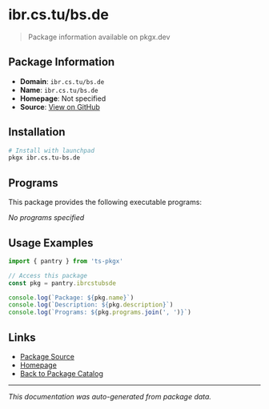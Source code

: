 # ibr.cs.tu/bs.de

> Package information available on pkgx.dev

## Package Information

- **Domain**: `ibr.cs.tu/bs.de`
- **Name**: `ibr.cs.tu/bs.de`
- **Homepage**: Not specified
- **Source**: [View on GitHub](https://github.com/pkgxdev/pantry/tree/main/projects/ibr.cs.tu/bs.de/package.yml)

## Installation

```bash
# Install with launchpad
pkgx ibr.cs.tu-bs.de
```

## Programs

This package provides the following executable programs:

*No programs specified*

## Usage Examples

```typescript
import { pantry } from 'ts-pkgx'

// Access this package
const pkg = pantry.ibrcstubsde

console.log(`Package: ${pkg.name}`)
console.log(`Description: ${pkg.description}`)
console.log(`Programs: ${pkg.programs.join(', ')}`)
```

## Links

- [Package Source](https://github.com/pkgxdev/pantry/tree/main/projects/ibr.cs.tu/bs.de/package.yml)
- [Homepage](#)
- [Back to Package Catalog](../package-catalog.md)

---

*This documentation was auto-generated from package data.*
